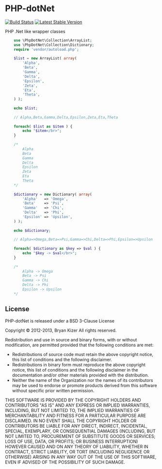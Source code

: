 PHP-dotNet
==========
[![Build Status](https://travis-ci.org/belsrc/PHP-dotNet.png?branch=master)](https://travis-ci.org/belsrc/PHP-dotNet)
[![Latest Stable Version](https://poser.pugx.org/belsrc/PHP-dotNet/v/stable.png)](https://packagist.org/packages/belsrc/PHP-dotNet)

PHP .Net like wrapper classes

```php
    use \PhpDotNet\Collection\ArrayList;
    use \PhpDotNet\Collection\Dictionary;
    require 'vendor/autoload.php';
    
    $list = new ArrayList( array(
        'Alpha',
        'Beta',
        'Gamma',
        'Delta',
        'Epsilon',
        'Zeta',
        'Eta',
        'Theta',
    ) );
    
    echo $list;
    
    // Alpha,Beta,Gamma,Delta,Epsilon,Zeta,Eta,Theta
    
    foreach( $list as $item ) {
        echo "$item</br>";
    }
    
    /*
        Alpha
        Beta
        Gamma
        Delta
        Epsilon
        Zeta
        Eta
        Theta
    */
   
    $dictionary = new Dictionary( array(
        'Alpha'   => 'Omega',
        'Beta'    => 'Psi',
        'Gamma'   => 'Chi',
        'Delta'   => 'Phi',
        'Epsilon' => 'Upsilon',
    ) );
    
    echo $dictionary;
    
    // Alpha=>Omega,Beta=>Psi,Gamma=>Chi,Delta=>Phi,Epsilon=>Upsilon
    
    foreach( $dictionary as $key => $val ) {
        echo "$key -> $val</br>";
    }
    
    /*
        Alpha -> Omega
        Beta -> Psi
        Gamma -> Chi
        Delta -> Phi
        Epsilon -> Upsilon
    */
```

## License ##
PHP-dotNet is released under a BSD 3-Clause License

Copyright &copy; 2012-2013, Bryan Kizer
All rights reserved. 

Redistribution and use in source and binary forms, with or without 
modification, are permitted provided that the following conditions are 
met: 

* Redistributions of source code must retain the above copyright notice, 
  this list of conditions and the following disclaimer.
* Redistributions in binary form must reproduce the above copyright notice,
  this list of conditions and the following disclaimer in the documentation
  and/or other materials provided with the distribution.
* Neither the name of the Organization nor the names of its contributors 
  may be used to endorse or promote products derived from this software 
  without specific prior written permission. 
  
THIS SOFTWARE IS PROVIDED BY THE COPYRIGHT HOLDERS AND CONTRIBUTORS "AS 
IS" AND ANY EXPRESS OR IMPLIED WARRANTIES, INCLUDING, BUT NOT LIMITED 
TO, THE IMPLIED WARRANTIES OF MERCHANTABILITY AND FITNESS FOR A 
PARTICULAR PURPOSE ARE DISCLAIMED. IN NO EVENT SHALL THE COPYRIGHT 
HOLDER OR CONTRIBUTORS BE LIABLE FOR ANY DIRECT, INDIRECT, INCIDENTAL, 
SPECIAL, EXEMPLARY, OR CONSEQUENTIAL DAMAGES (INCLUDING, BUT NOT LIMITED 
TO, PROCUREMENT OF SUBSTITUTE GOODS OR SERVICES; LOSS OF USE, DATA, OR 
PROFITS; OR BUSINESS INTERRUPTION) HOWEVER CAUSED AND ON ANY THEORY OF 
LIABILITY, WHETHER IN CONTRACT, STRICT LIABILITY, OR TORT (INCLUDING 
NEGLIGENCE OR OTHERWISE) ARISING IN ANY WAY OUT OF THE USE OF THIS 
SOFTWARE, EVEN IF ADVISED OF THE POSSIBILITY OF SUCH DAMAGE. 
